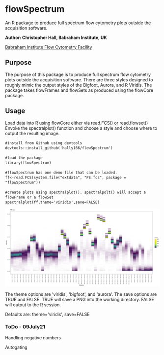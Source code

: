 # flowSpectrum
An R package to produce full spectrum flow cytometry plots outside the acquisition software.

**Author: Christopher Hall, Babraham Institute, UK**

[Babraham Institute Flow Cytometry Facility](https://www.babraham.ac.uk/science-services/flow-cytometry)

## Purpose
The purpose of this package is to produce full spectrum flow cytometry plots outside the acquisition software.
There are three styles designed to roughly mimic the output styles of the Bigfoot, Aurora, and R Viridis.
The package takes flowFrames and flowSets as produced using the flowCore package.

## Usage
Load data into R using flowCore either via read.FCS() or read.flowset()
Envoke the spectralplot() function and choose a style and choose where to output the resulting image.

```{r setup, out.width="100%"}
#install from Github using devtools
devtools::install_github('hally166/flowSpectrum')

#load the package
library(flowSpectrum)

#flowSpectrum has one demo file that can be loaded.  
ff<-read.FCS(system.file("extdata", "PE.fcs", package = "flowSpectrum"))

#create plots using spectralplot(). spectralpolt() will accept a flowFrame or a flowSet
spectralplot(ff,theme='viridis',save=FALSE)
```
![PE spectrum](/man/PE.png)


The theme options are 'viridis', 'bigfoot', and 'aurora'.
The save options are TRUE and FALSE.  TRUE will save a PNG into the working directory. FALSE will output to the R session.

Defaults are: theme='viridis', save=FALSE

### ToDo - 09July21

Handling negative numbers

Autogating
